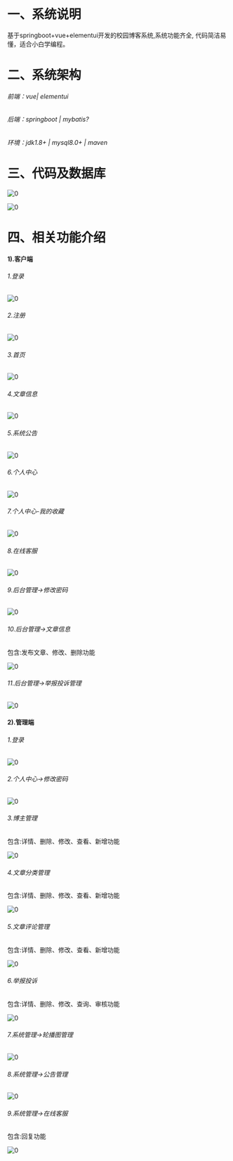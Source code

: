 # 一、系统说明

基于springboot+vue+elementui开发的校园博客系统,系统功能齐全, 代码简洁易懂，适合小白学编程。

# 二、系统架构

###### 前端：vue| elementui

###### 后端：springboot | mybatis?

###### 环境：jdk1.8+ | mysql8.0+ | maven

# 三、代码及数据库

![0](./img/1.jpg)

![0](./img/2.jpg)

# 四、相关功能介绍

#### 1).客户端

###### 1.登录

![0](./img/3.jpg)

###### 2.注册

![0](./img/4.jpg)

###### 3.首页

![0](./img/5.jpg)

###### 4.文章信息

![0](./img/6.jpg)

###### 5.系统公告

![0](./img/7.jpg)

###### 6.个人中心

![0](./img/8.jpg)

###### 7.个人中心-我的收藏

![0](./img/9.jpg)

###### 8.在线客服

![0](./img/10.jpg)

###### 9.后台管理->修改密码

![0](./img/11.jpg)

###### 10.后台管理->文章信息

包含:发布文章、修改、删除功能

![0](./img/12.jpg)

###### 11.后台管理->举报投诉管理

![0](./img/13.jpg)

#### 2).管理端

###### 1.登录

![0](./img/14.jpg)

###### 2.个人中心->修改密码

![0](./img/15.jpg)

###### 3.博主管理

包含:详情、删除、修改、查看、新增功能

![0](./img/16.jpg)

###### 4.文章分类管理

包含:详情、删除、修改、查看、新增功能

![0](./img/17.jpg)

###### 5.文章评论管理

包含:详情、删除、修改、查看、新增功能

![0](./img/18.jpg)

###### 6.举报投诉

包含:详情、删除、修改、查询、审核功能

![0](./img/19.jpg)

###### 7.系统管理->轮播图管理

![0](./img/20.jpg)

###### 8.系统管理->公告管理

![0](./img/21.jpg)

###### 9.系统管理->在线客服

包含:回复功能

![0](./img/22.jpg)

######

